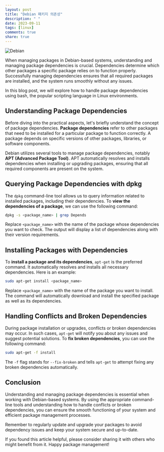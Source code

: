 ```yaml
---
layout: post
title: "Debian 패키지 의존성"
description: " "
date: 2023-09-11
tags: [linux]
comments: true
share: true
---
```


![Debian](https://img.shields.io/badge/OS-Debian-orange)

When managing packages in Debian-based systems, understanding and managing package dependencies is crucial. Dependencies determine which other packages a specific package relies on to function properly. Successfully managing dependencies ensures that all required packages are installed, and the system runs smoothly without any issues.

In this blog post, we will explore how to handle package dependencies using bash, the popular scripting language in Linux environments.

## Understanding Package Dependencies

Before diving into the practical aspects, let's briefly understand the concept of package dependencies. **Package dependencies** refer to other packages that need to be installed for a particular package to function correctly. A package depends on specific versions of other packages, libraries, or software components.

Debian utilizes several tools to manage package dependencies, notably **APT (Advanced Package Tool)**. APT automatically resolves and installs dependencies when installing or upgrading packages, ensuring that all required components are present on the system.

## Querying Package Dependencies with dpkg

The `dpkg` command-line tool allows us to query information related to installed packages, including their dependencies. To **view the dependencies of a package**, we can use the following command:

```bash
dpkg -s <package_name> | grep Depends
```

Replace `<package_name>` with the name of the package whose dependencies you want to check. The output will display a list of dependencies along with their version requirements.

## Installing Packages with Dependencies

To **install a package and its dependencies**, `apt-get` is the preferred command. It automatically resolves and installs all necessary dependencies. Here is an example:

```bash
sudo apt-get install <package_name>
```

Replace `<package_name>` with the name of the package you want to install. The command will automatically download and install the specified package as well as its dependencies.

## Handling Conflicts and Broken Dependencies

During package installation or upgrades, conflicts or broken dependencies may occur. In such cases, `apt-get` will notify you about any issues and suggest potential solutions. To **fix broken dependencies**, you can use the following command:

```bash
sudo apt-get -f install
```

The `-f` flag stands for `--fix-broken` and tells `apt-get` to attempt fixing any broken dependencies automatically.

## Conclusion

Understanding and managing package dependencies is essential when working with Debian-based systems. By using the appropriate command-line tools and understanding how to handle conflicts or broken dependencies, you can ensure the smooth functioning of your system and efficient package management processes.

Remember to regularly update and upgrade your packages to avoid dependency issues and keep your system secure and up-to-date.

If you found this article helpful, please consider sharing it with others who might benefit from it. Happy package management!